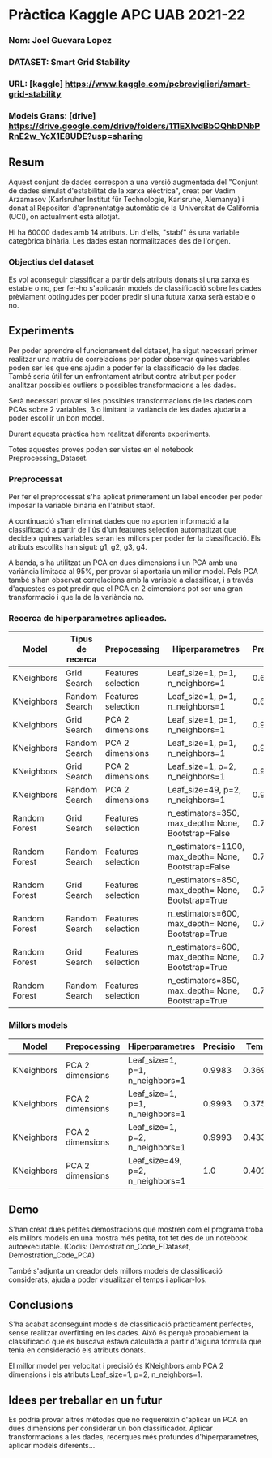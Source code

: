 # Pràctica Kaggle APC UAB 2021-22
### Nom: Joel Guevara Lopez
### DATASET: Smart Grid Stability
### URL: [kaggle] https://www.kaggle.com/pcbreviglieri/smart-grid-stability
### Models Grans: [drive] https://drive.google.com/drive/folders/111EXlvdBbOQhbDNbPRnE2w_YcX1E8UDE?usp=sharing


## Resum
Aquest conjunt de dades correspon a una versió augmentada del "Conjunt de dades simulat d'estabilitat de la xarxa elèctrica",
creat per Vadim Arzamasov (Karlsruher Institut für Technologie, Karlsruhe, Alemanya) i donat al Repositori d'aprenentatge
automàtic de la Universitat de Califòrnia (UCI), on actualment està allotjat.

Hi ha 60000 dades amb 14 atributs. Un d'ells, "stabf" és una variable categòrica binària.
Les dades estan normalitzades des de l'origen.

### Objectius del dataset
Es vol aconseguir classificar a partir dels atributs donats si una xarxa és estable o no, per fer-ho s'aplicarán models de classificació
sobre les dades prèviament obtingudes per poder predir si una futura xarxa serà estable o no.

## Experiments
Per poder aprendre el funcionament del dataset, ha sigut necessari primer realitzar una matriu de correlacions per poder observar quines variables
poden ser les que ens ajudin a poder fer la classificació de les dades. També seria útil fer un enfrontament atribut contra atribut per poder analitzar
possibles outliers o possibles transformacions a les dades.

Serà necessari provar si les possibles transformacions de les dades com PCAs sobre 2 variables, 3 o limitant la variància de les dades ajudaria a poder
escollir un bon model.

Durant aquesta pràctica hem realitzat diferents experiments.

Totes aquestes proves poden ser vistes en el notebook Preprocessing_Dataset.

### Preprocessat
Per fer el preprocessat s'ha aplicat primerament un label encoder per poder imposar la variable binària en l'atribut stabf.

A continuació s'han eliminat dades que no aporten informació a la classificació a partir de l'ús d'un features selection automatitzat
que decideix quines variables seran les millors per poder fer la classificació. Els atributs escollits han sigut: g1, g2, g3, g4.

A banda, s'ha utilitzat un PCA en dues dimensions i un PCA amb una variància limitada al 95%, per provar si aportaria un millor model.
Pels PCA també s'han observat correlacions amb la variable a classificar, i a través d'aquestes es pot predir que el PCA en 2 dimensions
pot ser una gran transformació i que la de la variància no.

### Recerca de hiperparametres aplicades.

| Model | Tipus de recerca | Prepocessing | Hiperparametres | Precisio | Temps |
| -- | -- | -- | -- | -- | -- |
| KNeighbors | Grid Search | Features selection | Leaf_size=1, p=1, n_neighbors=1 | 0.6717 | 20.418s |
| KNeighbors | Random Search | Features selection | Leaf_size=1, p=1, n_neighbors=1 | 0.672 | 20.156s |
| KNeighbors | Grid Search | PCA 2 dimensions | Leaf_size=1, p=1, n_neighbors=1 | 0.9996 | 20.149s |
| KNeighbors | Random Search | PCA 2 dimensions | Leaf_size=1, p=1, n_neighbors=1 | 0.9986 | 33.900s |
| KNeighbors | Grid Search | PCA 2 dimensions | Leaf_size=1, p=2, n_neighbors=1 | 0.9996 | 1535.434s |
| KNeighbors | Random Search | PCA 2 dimensions | Leaf_size=49, p=2, n_neighbors=1 | 0.9993 | 256.387s |
| Random Forest | Grid Search | Features selection | n_estimators=350, max_depth= None, Bootstrap=False | 0.7164 | 218.617s |
| Random Forest | Random Search | Features selection | n_estimators=1100, max_depth= None, Bootstrap=False | 0.7125 | 259.891s |
| Random Forest | Grid Search | Features selection | n_estimators=850, max_depth= None, Bootstrap=True | 0.7241 | 349.115s |
| Random Forest | Random Search | Features selection | n_estimators=600, max_depth= None, Bootstrap=True | 0.7249 | 337.977s |
| Random Forest | Grid Search | Features selection | n_estimators=600, max_depth= None, Bootstrap=True | 0.7233 | 1042.655s |
| Random Forest | Random Search | Features selection | n_estimators=850, max_depth= None, Bootstrap=True | 0.7256 | 1048.072s |

### Millors models
| Model | Prepocessing | Hiperparametres | Precisio | Temps |
| -- | -- | -- | -- | -- |
| KNeighbors | PCA 2 dimensions | Leaf_size=1, p=1, n_neighbors=1 | 0.9983 | 0.3695s |
| KNeighbors | PCA 2 dimensions | Leaf_size=1, p=1, n_neighbors=1 | 0.9993 | 0.3750s |
| KNeighbors | PCA 2 dimensions | Leaf_size=1, p=2, n_neighbors=1 | 0.9993 | 0.4339s |
| KNeighbors | PCA 2 dimensions | Leaf_size=49, p=2, n_neighbors=1 | 1.0 | 0.4019s |

## Demo
S'han creat dues petites demostracions que mostren com el programa troba els millors models en una mostra més petita, tot
fet des de un notebook autoexecutable.
(Codis: Demostration_Code_FDataset, Demostration_Code_PCA)

També s'adjunta un creador dels millors models de classificació considerats, ajuda a poder visualitzar el temps i aplicar-los.

## Conclusions
S'ha acabat aconseguint models de classificació pràcticament perfectes, sense realitzar overfitting en les dades.
Això és perquè probablement la classificació que es buscava estava calculada a partir d'alguna fórmula que tenia en consideració
els atributs donats.

El millor model per velocitat i precisió és KNeighbors amb PCA 2 dimensions i els atributs Leaf_size=1, p=2, n_neighbors=1.

## Idees per treballar en un futur

Es podria provar altres mètodes que no requereixin d'aplicar un PCA en dues dimensions per considerar un bon classificador. Aplicar
transformacions a les dades, recerques més profundes d'hiperparametres, aplicar models diferents...
